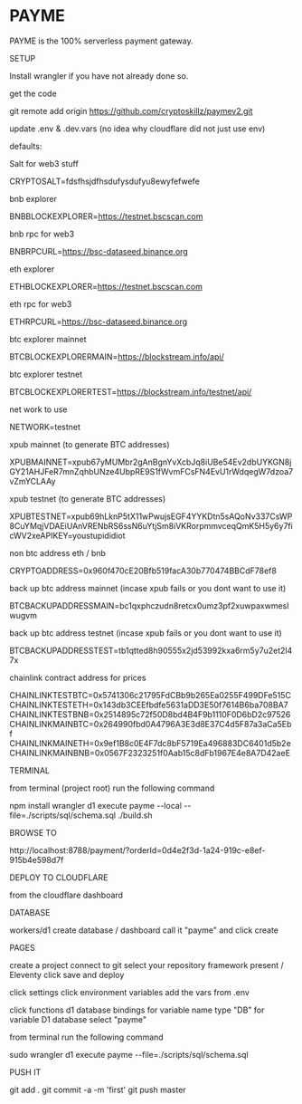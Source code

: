 # PAYME

PAYME is the 100% serverless payment gateway.

SETUP

Install wrangler if you have  not already done so. 

get the code

git remote add origin  https://github.com/cryptoskillz/paymev2.git


update .env & .dev.vars (no idea why cloudflare did not just use env)

defaults:


Salt for web3 stuff

CRYPTOSALT=fdsfhsjdfhsdufysdufyu8ewyfefwefe

bnb explorer

BNBBLOCKEXPLORER=https://testnet.bscscan.com

bnb rpc for web3

BNBRPCURL=https://bsc-dataseed.binance.org

eth explorer

ETHBLOCKEXPLORER=https://testnet.bscscan.com

eth rpc for web3

ETHRPCURL=https://bsc-dataseed.binance.org


btc explorer mainnet 

BTCBLOCKEXPLORERMAIN=https://blockstream.info/api/

btc explorer testnet

BTCBLOCKEXPLORERTEST=https://blockstream.info/testnet/api/

net work to use

NETWORK=testnet

xpub mainnet (to generate BTC addresses)

XPUBMAINNET=xpub67yMUMbr2gAnBgnYvXcbJq8iUBe54Ev2dbUYKGN8jGY21AHJFeR7mnZqhbUNze4UbpRE9S1fWvmFCsFN4EvU1rWdqegW7dzoa7vZmYCLAAy

xpub testnet (to generate BTC addresses)


XPUBTESTNET=xpub69hLknP5tX11wPwujsEGF4YYKDtn5sAQoNv337CsWP8CuYMqjVDAEiUAnVRENbRS6ssN6uYtjSm8iVKRorpmmvceqQmK5H5y6y7ficWV2xeAPIKEY=youstupididiot

non btc address eth / bnb

CRYPTOADDRESS=0x960f470cE20Bfb519facA30b770474BBCdF78ef8

back up btc address mainnet (incase xpub fails or you dont want to use it)

BTCBACKUPADDRESSMAIN=bc1qxphczudn8retcx0umz3pf2xuwpaxwmeslwugvm

back up btc address testnet (incase xpub fails or you dont want to use it)


BTCBACKUPADDRESSTEST=tb1qtted8h90555x2jd53992kxa6rm5y7u2et2l47x

chainlink contract address for prices

CHAINLINKTESTBTC=0x5741306c21795FdCBb9b265Ea0255F499DFe515C
CHAINLINKTESTETH=0x143db3CEEfbdfe5631aDD3E50f7614B6ba708BA7
CHAINLINKTESTBNB=0x2514895c72f50D8bd4B4F9b1110F0D6bD2c97526
CHAINLINKMAINBTC=0x264990fbd0A4796A3E3d8E37C4d5F87a3aCa5Ebf
CHAINLINKMAINETH=0x9ef1B8c0E4F7dc8bF5719Ea496883DC6401d5b2e
CHAINLINKMAINBNB=0x0567F2323251f0Aab15c8dFb1967E4e8A7D42aeE

TERMINAL

from terminal (project root) run the following command

npm install 
wrangler d1 execute payme --local --file=./scripts/sql/schema.sql
./build.sh

BROWSE TO 

http://localhost:8788/payment/?orderId=0d4e2f3d-1a24-919c-e8ef-915b4e598d7f

DEPLOY TO CLOUDFLARE

from the cloudflare dashboard

DATABASE 

workers/d1
create database / dashboard
call it "payme" and click create

PAGES

create a project
connect to git
select your repository
framework present / Eleventy
click save and deploy

click settings
click environment variables
add the vars from .env

click functions
d1 database bindings
for variable name type "DB"
for variable D1 database select "payme"


from terminal run the following command

sudo wrangler d1 execute payme  --file=./scripts/sql/schema.sql

PUSH IT 

git add .
git commit -a -m 'first'
git push <origin> master
